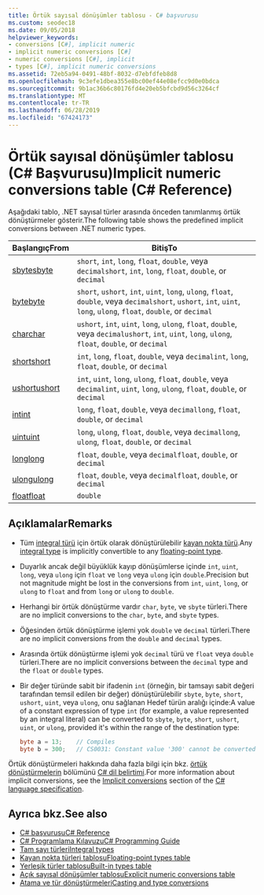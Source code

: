 ```yaml
---
title: Örtük sayısal dönüşümler tablosu - C# başvurusu
ms.custom: seodec18
ms.date: 09/05/2018
helpviewer_keywords:
- conversions [C#], implicit numeric
- implicit numeric conversions [C#]
- numeric conversions [C#], implicit
- types [C#], implicit numeric conversions
ms.assetid: 72eb5a94-0491-48bf-8032-d7ebfdfeb8d8
ms.openlocfilehash: 9c3efe1dbea355e8bc00ef44e08efcc9d0e0bdca
ms.sourcegitcommit: 9b1ac36b6c80176fd4e20eb5bfcbd9d56c3264cf
ms.translationtype: MT
ms.contentlocale: tr-TR
ms.lasthandoff: 06/28/2019
ms.locfileid: "67424173"
---
```

# <a name="implicit-numeric-conversions-table-c-reference"></a><span data-ttu-id="8e457-102">Örtük sayısal dönüşümler tablosu (C# Başvurusu)</span><span class="sxs-lookup"><span data-stu-id="8e457-102">Implicit numeric conversions table (C# Reference)</span></span>

<span data-ttu-id="8e457-103">Aşağıdaki tablo, .NET sayısal türler arasında önceden tanımlanmış örtük dönüştürmeler gösterir.</span><span class="sxs-lookup"><span data-stu-id="8e457-103">The following table shows the predefined implicit conversions between .NET numeric types.</span></span>
  
|<span data-ttu-id="8e457-104">Başlangıç</span><span class="sxs-lookup"><span data-stu-id="8e457-104">From</span></span>|<span data-ttu-id="8e457-105">Bitiş</span><span class="sxs-lookup"><span data-stu-id="8e457-105">To</span></span>|  
|----------|--------|  
|[<span data-ttu-id="8e457-106">sbyte</span><span class="sxs-lookup"><span data-stu-id="8e457-106">sbyte</span></span>](../builtin-types/integral-numeric-types.md)|<span data-ttu-id="8e457-107">`short`, `int`, `long`, `float`, `double`, veya `decimal`</span><span class="sxs-lookup"><span data-stu-id="8e457-107">`short`, `int`, `long`, `float`, `double`, or `decimal`</span></span>|  
|[<span data-ttu-id="8e457-108">byte</span><span class="sxs-lookup"><span data-stu-id="8e457-108">byte</span></span>](../builtin-types/integral-numeric-types.md)|<span data-ttu-id="8e457-109">`short`, `ushort`, `int`, `uint`, `long`, `ulong`, `float`, `double`, veya `decimal`</span><span class="sxs-lookup"><span data-stu-id="8e457-109">`short`, `ushort`, `int`, `uint`, `long`, `ulong`, `float`, `double`, or `decimal`</span></span>|  
|[<span data-ttu-id="8e457-110">char</span><span class="sxs-lookup"><span data-stu-id="8e457-110">char</span></span>](char.md)|<span data-ttu-id="8e457-111">`ushort`, `int`, `uint`, `long`, `ulong`, `float`, `double`, veya `decimal`</span><span class="sxs-lookup"><span data-stu-id="8e457-111">`ushort`, `int`, `uint`, `long`, `ulong`, `float`, `double`, or `decimal`</span></span>|  
|[<span data-ttu-id="8e457-112">short</span><span class="sxs-lookup"><span data-stu-id="8e457-112">short</span></span>](../builtin-types/integral-numeric-types.md)|<span data-ttu-id="8e457-113">`int`, `long`, `float`, `double`, veya `decimal`</span><span class="sxs-lookup"><span data-stu-id="8e457-113">`int`, `long`, `float`, `double`, or `decimal`</span></span>|  
|[<span data-ttu-id="8e457-114">ushort</span><span class="sxs-lookup"><span data-stu-id="8e457-114">ushort</span></span>](../builtin-types/integral-numeric-types.md)|<span data-ttu-id="8e457-115">`int`, `uint`, `long`, `ulong`, `float`, `double`, veya `decimal`</span><span class="sxs-lookup"><span data-stu-id="8e457-115">`int`, `uint`, `long`, `ulong`, `float`, `double`, or `decimal`</span></span>|  
|[<span data-ttu-id="8e457-116">int</span><span class="sxs-lookup"><span data-stu-id="8e457-116">int</span></span>](../builtin-types/integral-numeric-types.md)|<span data-ttu-id="8e457-117">`long`, `float`, `double`, veya `decimal`</span><span class="sxs-lookup"><span data-stu-id="8e457-117">`long`, `float`, `double`, or `decimal`</span></span>|  
|[<span data-ttu-id="8e457-118">uint</span><span class="sxs-lookup"><span data-stu-id="8e457-118">uint</span></span>](../builtin-types/integral-numeric-types.md)|<span data-ttu-id="8e457-119">`long`, `ulong`, `float`, `double`, veya `decimal`</span><span class="sxs-lookup"><span data-stu-id="8e457-119">`long`, `ulong`, `float`, `double`, or `decimal`</span></span>|  
|[<span data-ttu-id="8e457-120">long</span><span class="sxs-lookup"><span data-stu-id="8e457-120">long</span></span>](../builtin-types/integral-numeric-types.md)|<span data-ttu-id="8e457-121">`float`, `double`, veya `decimal`</span><span class="sxs-lookup"><span data-stu-id="8e457-121">`float`, `double`, or `decimal`</span></span>|  
|[<span data-ttu-id="8e457-122">ulong</span><span class="sxs-lookup"><span data-stu-id="8e457-122">ulong</span></span>](../builtin-types/integral-numeric-types.md)|<span data-ttu-id="8e457-123">`float`, `double`, veya `decimal`</span><span class="sxs-lookup"><span data-stu-id="8e457-123">`float`, `double`, or `decimal`</span></span>|  
|[<span data-ttu-id="8e457-124">float</span><span class="sxs-lookup"><span data-stu-id="8e457-124">float</span></span>](float.md)|`double`|  
  
## <a name="remarks"></a><span data-ttu-id="8e457-125">Açıklamalar</span><span class="sxs-lookup"><span data-stu-id="8e457-125">Remarks</span></span>  

- <span data-ttu-id="8e457-126">Tüm [integral türü](../builtin-types/integral-numeric-types.md) için örtük olarak dönüştürülebilir [kayan nokta türü](floating-point-types-table.md).</span><span class="sxs-lookup"><span data-stu-id="8e457-126">Any [integral type](../builtin-types/integral-numeric-types.md) is implicitly convertible to any [floating-point type](floating-point-types-table.md).</span></span>

- <span data-ttu-id="8e457-127">Duyarlık ancak değil büyüklük kayıp dönüşümlerse içinde `int`, `uint`, `long`, veya `ulong` için `float` ve `long` veya `ulong` için `double`.</span><span class="sxs-lookup"><span data-stu-id="8e457-127">Precision but not magnitude might be lost in the conversions from `int`, `uint`, `long`, or `ulong` to `float` and from `long` or `ulong` to `double`.</span></span>  
  
- <span data-ttu-id="8e457-128">Herhangi bir örtük dönüştürme vardır `char`, `byte`, ve `sbyte` türleri.</span><span class="sxs-lookup"><span data-stu-id="8e457-128">There are no implicit conversions to the `char`, `byte`, and `sbyte` types.</span></span>  

- <span data-ttu-id="8e457-129">Öğesinden örtük dönüştürme işlemi yok `double` ve `decimal` türleri.</span><span class="sxs-lookup"><span data-stu-id="8e457-129">There are no implicit conversions from the `double` and `decimal` types.</span></span>
  
- <span data-ttu-id="8e457-130">Arasında örtük dönüştürme işlemi yok `decimal` türü ve `float` veya `double` türleri.</span><span class="sxs-lookup"><span data-stu-id="8e457-130">There are no implicit conversions between the `decimal` type and the `float` or `double` types.</span></span>  
  
- <span data-ttu-id="8e457-131">Bir değer türünde sabit bir ifadenin `int` (örneğin, bir tamsayı sabit değeri tarafından temsil edilen bir değer) dönüştürülebilir `sbyte`, `byte`, `short`, `ushort`, `uint`, veya `ulong`, onu sağlanan Hedef türün aralığı içinde:</span><span class="sxs-lookup"><span data-stu-id="8e457-131">A value of a constant expression of type `int` (for example, a value represented by an integral literal) can be converted to `sbyte`, `byte`, `short`, `ushort`, `uint`, or `ulong`, provided it's within the range of the destination type:</span></span>

  ```csharp
  byte a = 13;    // Compiles
  byte b = 300;   // CS0031: Constant value '300' cannot be converted to a 'byte'
  ```

<span data-ttu-id="8e457-132">Örtük dönüştürmeleri hakkında daha fazla bilgi için bkz. [örtük dönüştürmelerin](~/_csharplang/spec/conversions.md#implicit-conversions) bölümünü [C# dil belirtimi](../language-specification/index.md).</span><span class="sxs-lookup"><span data-stu-id="8e457-132">For more information about implicit conversions, see the [Implicit conversions](~/_csharplang/spec/conversions.md#implicit-conversions) section of the [C# language specification](../language-specification/index.md).</span></span>
  
## <a name="see-also"></a><span data-ttu-id="8e457-133">Ayrıca bkz.</span><span class="sxs-lookup"><span data-stu-id="8e457-133">See also</span></span>

- [<span data-ttu-id="8e457-134">C# başvurusu</span><span class="sxs-lookup"><span data-stu-id="8e457-134">C# Reference</span></span>](../index.md)
- [<span data-ttu-id="8e457-135">C# Programlama Kılavuzu</span><span class="sxs-lookup"><span data-stu-id="8e457-135">C# Programming Guide</span></span>](../../programming-guide/index.md)
- [<span data-ttu-id="8e457-136">Tam sayı türleri</span><span class="sxs-lookup"><span data-stu-id="8e457-136">Integral types</span></span>](../builtin-types/integral-numeric-types.md)
- [<span data-ttu-id="8e457-137">Kayan nokta türleri tablosu</span><span class="sxs-lookup"><span data-stu-id="8e457-137">Floating-point types table</span></span>](floating-point-types-table.md)
- [<span data-ttu-id="8e457-138">Yerleşik türler tablosu</span><span class="sxs-lookup"><span data-stu-id="8e457-138">Built-in types table</span></span>](built-in-types-table.md)
- [<span data-ttu-id="8e457-139">Açık sayısal dönüşümler tablosu</span><span class="sxs-lookup"><span data-stu-id="8e457-139">Explicit numeric conversions table</span></span>](explicit-numeric-conversions-table.md)
- [<span data-ttu-id="8e457-140">Atama ve tür dönüştürmeleri</span><span class="sxs-lookup"><span data-stu-id="8e457-140">Casting and type conversions</span></span>](../../programming-guide/types/casting-and-type-conversions.md)
